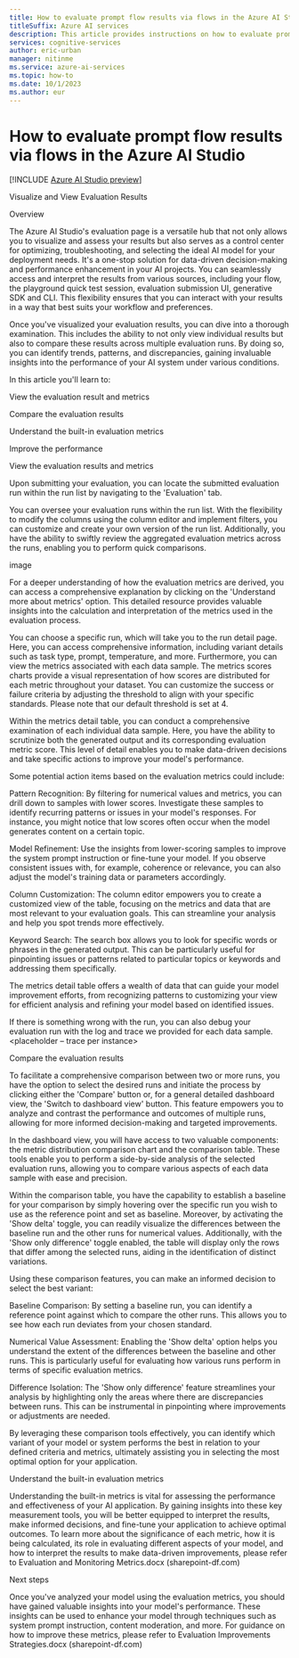 ```yaml
---
title: How to evaluate prompt flow results via flows in the Azure AI Studio
titleSuffix: Azure AI services
description: This article provides instructions on how to evaluate prompt flow results via flows in the Azure AI Studio.
services: cognitive-services
author: eric-urban
manager: nitinme
ms.service: azure-ai-services
ms.topic: how-to
ms.date: 10/1/2023
ms.author: eur
---
```


# How to evaluate prompt flow results via flows in the Azure AI Studio

[!INCLUDE [Azure AI Studio preview](../includes/preview-ai-studio.md)]

Visualize and View Evaluation Results  

Overview 

The Azure AI Studio's evaluation page is a versatile hub that not only allows you to visualize and assess your results but also serves as a control center for optimizing, troubleshooting, and selecting the ideal AI model for your deployment needs. It's a one-stop solution for data-driven decision-making and performance enhancement in your AI projects. You can seamlessly access and interpret the results from various sources, including your flow, the playground quick test session, evaluation submission UI, generative SDK and CLI. This flexibility ensures that you can interact with your results in a way that best suits your workflow and preferences.  

Once you've visualized your evaluation results, you can dive into a thorough examination. This includes the ability to not only view individual results but also to compare these results across multiple evaluation runs. By doing so, you can identify trends, patterns, and discrepancies, gaining invaluable insights into the performance of your AI system under various conditions. 

In this article you'll learn to: 

View the evaluation result and metrics 

Compare the evaluation results 

Understand the built-in evaluation metrics 

Improve the performance  

View the evaluation results and metrics 

Upon submitting your evaluation, you can locate the submitted evaluation run within the run list by navigating to the 'Evaluation' tab. 

You can oversee your evaluation runs within the run list. With the flexibility to modify the columns using the column editor and implement filters, you can customize and create your own version of the run list. Additionally, you have the ability to swiftly review the aggregated evaluation metrics across the runs, enabling you to perform quick comparisons. 

image 

For a deeper understanding of how the evaluation metrics are derived, you can access a comprehensive explanation by clicking on the 'Understand more about metrics' option. This detailed resource provides valuable insights into the calculation and interpretation of the metrics used in the evaluation process. 
 

You can choose a specific run, which will take you to the run detail page. Here, you can access comprehensive information, including variant details such as task type, prompt, temperature, and more. Furthermore, you can view the metrics associated with each data sample. The metrics scores charts provide a visual representation of how scores are distributed for each metric throughout your dataset. You can customize the success or failure criteria by adjusting the threshold to align with your specific standards. Please note that our default threshold is set at 4. 

 

Within the metrics detail table, you can conduct a comprehensive examination of each individual data sample. Here, you have the ability to scrutinize both the generated output and its corresponding evaluation metric score. This level of detail enables you to make data-driven decisions and take specific actions to improve your model's performance. 

Some potential action items based on the evaluation metrics could include: 

Pattern Recognition: By filtering for numerical values and metrics, you can drill down to samples with lower scores. Investigate these samples to identify recurring patterns or issues in your model's responses. For instance, you might notice that low scores often occur when the model generates content on a certain topic. 

Model Refinement: Use the insights from lower-scoring samples to improve the system prompt instruction or fine-tune your model. If you observe consistent issues with, for example, coherence or relevance, you can also adjust the model's training data or parameters accordingly. 

Column Customization: The column editor empowers you to create a customized view of the table, focusing on the metrics and data that are most relevant to your evaluation goals. This can streamline your analysis and help you spot trends more effectively. 

Keyword Search: The search box allows you to look for specific words or phrases in the generated output. This can be particularly useful for pinpointing issues or patterns related to particular topics or keywords and addressing them specifically. 

The metrics detail table offers a wealth of data that can guide your model improvement efforts, from recognizing patterns to customizing your view for efficient analysis and refining your model based on identified issues. 

 

If there is something wrong with the run, you can also debug your evaluation run with the log and trace we provided for each data sample.  
<placeholder – trace per instance>  

Compare the evaluation results 

To facilitate a comprehensive comparison between two or more runs, you have the option to select the desired runs and initiate the process by clicking either the 'Compare' button or, for a general detailed dashboard view, the 'Switch to dashboard view' button. This feature empowers you to analyze and contrast the performance and outcomes of multiple runs, allowing for more informed decision-making and targeted improvements. 

 

In the dashboard view, you will have access to two valuable components: the metric distribution comparison chart and the comparison table. These tools enable you to perform a side-by-side analysis of the selected evaluation runs, allowing you to compare various aspects of each data sample with ease and precision.  
 

Within the comparison table, you have the capability to establish a baseline for your comparison by simply hovering over the specific run you wish to use as the reference point and set as baseline. Moreover, by activating the 'Show delta' toggle, you can readily visualize the differences between the baseline run and the other runs for numerical values. Additionally, with the 'Show only difference' toggle enabled, the table will display only the rows that differ among the selected runs, aiding in the identification of distinct variations. 

Using these comparison features, you can make an informed decision to select the best variant: 

Baseline Comparison: By setting a baseline run, you can identify a reference point against which to compare the other runs. This allows you to see how each run deviates from your chosen standard. 

Numerical Value Assessment: Enabling the 'Show delta' option helps you understand the extent of the differences between the baseline and other runs. This is particularly useful for evaluating how various runs perform in terms of specific evaluation metrics. 

Difference Isolation: The 'Show only difference' feature streamlines your analysis by highlighting only the areas where there are discrepancies between runs. This can be instrumental in pinpointing where improvements or adjustments are needed. 

By leveraging these comparison tools effectively, you can identify which variant of your model or system performs the best in relation to your defined criteria and metrics, ultimately assisting you in selecting the most optimal option for your application. 

 

Understand the built-in evaluation metrics   

Understanding the built-in metrics is vital for assessing the performance and effectiveness of your AI application. By gaining insights into these key measurement tools, you will be better equipped to interpret the results, make informed decisions, and fine-tune your application to achieve optimal outcomes. To learn more about the significance of each metric, how it is being calculated, its role in evaluating different aspects of your model, and how to interpret the results to make data-driven improvements, please refer to Evaluation and Monitoring Metrics.docx (sharepoint-df.com) 

Next steps  

Once you've analyzed your model using the evaluation metrics, you should have gained valuable insights into your model's performance. These insights can be used to enhance your model through techniques such as system prompt instruction, content moderation, and more. For guidance on how to improve these metrics, please refer to Evaluation Improvements Strategies.docx (sharepoint-df.com) 

 

 